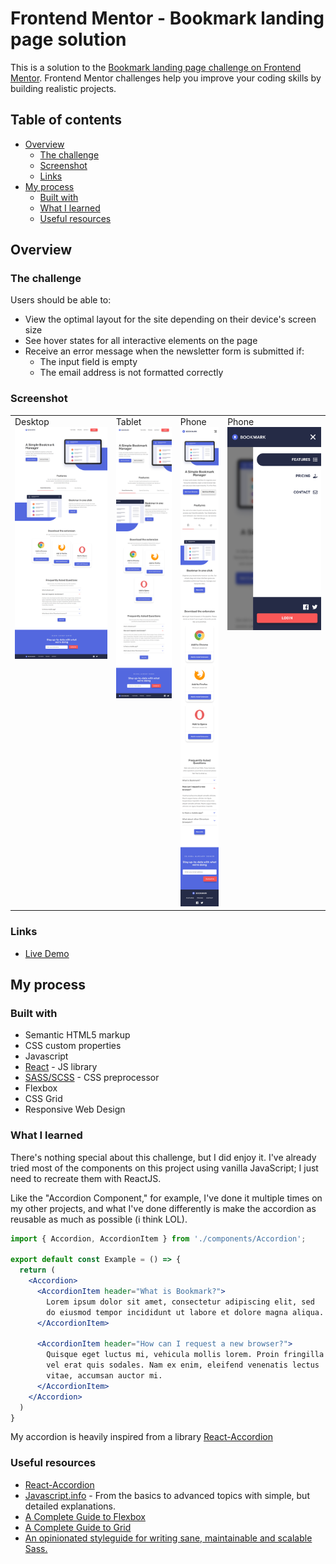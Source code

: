 # Frontend Mentor - Bookmark landing page solution

This is a solution to the [Bookmark landing page challenge on Frontend Mentor](https://www.frontendmentor.io/challenges/bookmark-landing-page-5d0b588a9edda32581d29158). Frontend Mentor challenges help you improve your coding skills by building realistic projects. 

## Table of contents

- [Overview](#overview)
  - [The challenge](#the-challenge)
  - [Screenshot](#screenshot)
  - [Links](#links)
- [My process](#my-process)
  - [Built with](#built-with)
  - [What I learned](#what-i-learned)
  - [Useful resources](#useful-resources)

## Overview

### The challenge

Users should be able to:

- View the optimal layout for the site depending on their device's screen size
- See hover states for all interactive elements on the page
- Receive an error message when the newsletter form is submitted if:
  - The input field is empty
  - The email address is not formatted correctly


### Screenshot

<table>
  <tr>
    <td valign="top">
        Desktop
        <img src="./ss_desktop.png">
    </td>
    <td valign="top">
        Tablet
        <img src="./ss_tablet.png">
    </td>
    <td valign="top">
        Phone
        <img src="./ss_phone.png">
    </td>
    <td valign="top">
        Phone
        <img src="./ss_phone_active.png">
    </td>
  </tr>
</table>

### Links

- [Live Demo](https://njvs.github.io/bookmark-landing-page/)

## My process

### Built with

- Semantic HTML5 markup
- CSS custom properties
- Javascript
- [React](https://reactjs.org/) - JS library
- [SASS/SCSS](https://sass-lang.com) - CSS preprocessor
- Flexbox
- CSS Grid
- Responsive Web Design

### What I learned

There's nothing special about this challenge, but I did enjoy it. I've already tried most of the components on this project using vanilla JavaScript; I just need to recreate them with ReactJS.

Like the "Accordion Component," for example, I've done it multiple times on my other projects, and what I've done differently is make the accordion as reusable as much as possible (i think LOL). 

```jsx
import { Accordion, AccordionItem } from './components/Accordion';

export default const Example = () => {
  return (
    <Accordion>
      <AccordionItem header="What is Bookmark?">
        Lorem ipsum dolor sit amet, consectetur adipiscing elit, sed
        do eiusmod tempor incididunt ut labore et dolore magna aliqua.
      </AccordionItem>

      <AccordionItem header="How can I request a new browser?">
        Quisque eget luctus mi, vehicula mollis lorem. Proin fringilla
        vel erat quis sodales. Nam ex enim, eleifend venenatis lectus
        vitae, accumsan auctor mi.
      </AccordionItem>
    </Accordion>
  )
}
```
My accordion is heavily inspired from a library [React-Accordion](https://github.com/szhsin/react-accordion)

### Useful resources
- [React-Accordion](https://github.com/szhsin/react-accordion)
- [Javascript.info](https://javascript.info) - From the basics to advanced topics with simple, but detailed explanations.
- [A Complete Guide to Flexbox](https://css-tricks.com/snippets/css/a-guide-to-flexbox/)
- [A Complete Guide to Grid](https://css-tricks.com/snippets/css/complete-guide-grid/)
- [An opinionated styleguide for writing sane, maintainable and scalable Sass.](https://sass-guidelin.es/)